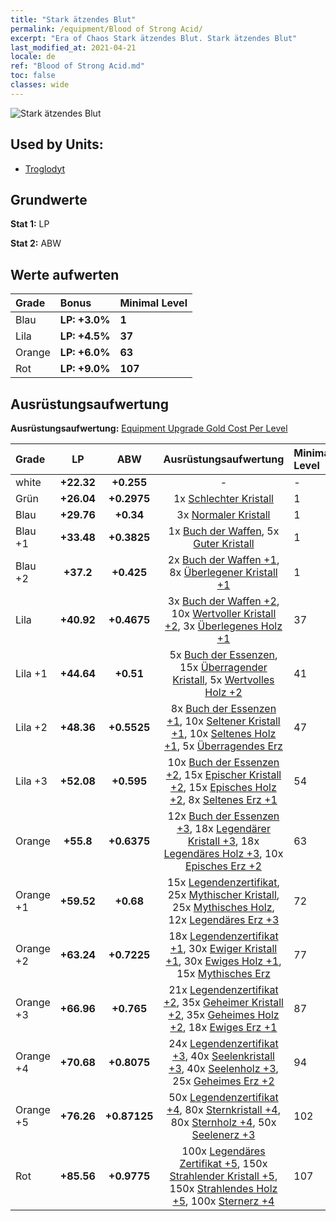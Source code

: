 ```yaml
---
title: "Stark ätzendes Blut"
permalink: /equipment/Blood of Strong Acid/
excerpt: "Era of Chaos Stark ätzendes Blut. Stark ätzendes Blut"
last_modified_at: 2021-04-21
locale: de
ref: "Blood of Strong Acid.md"
toc: false
classes: wide
---
```


  ![Stark ätzendes Blut](/images/e/e_7014.png)

## Used by Units:

* [Troglodyt](/de/units/Troglodyte/) 


## Grundwerte
 **Stat 1:** LP

 **Stat 2:** ABW

## Werte aufwerten

  |     Grade    |   Bonus | Minimal Level | 
  |:-------------|:--------|:--------------| 
  | Blau | **LP: +3.0%** | **1** | 
  | Lila | **LP: +4.5%** | **37** | 
  | Orange | **LP: +6.0%** | **63** | 
  | Rot | **LP: +9.0%** | **107** | 


## Ausrüstungsaufwertung
 **Ausrüstungsaufwertung:** [Equipment Upgrade Gold Cost Per Level](/equipment/EquipmentUpgradeCostPerLevel/) 

  |          Grade      | LP | ABW | Ausrüstungsaufwertung | Minimal Level |
  |:--------------------|:---------:|:---------:|:----------------:|:--------------|
  | white | **+22.32** | **+0.255** | - | - |
  | Grün | **+26.04** | **+0.2975** | 1x [Schlechter Kristall](/de/Items/mat_5/) | 1 |
  | Blau | **+29.76** | **+0.34** | 3x [Normaler Kristall](/de/Items/mat_11/) | 1 |
  | Blau +1 | **+33.48** | **+0.3825** | 1x [Buch der Waffen](/de/Items/mat_18/), 5x [Guter Kristall](/de/Items/mat_17/) | 1 |
  | Blau +2 | **+37.2** | **+0.425** | 2x [Buch der Waffen +1](/de/Items/mat_25/), 8x [Überlegener Kristall +1](/de/Items/mat_24/) | 1 |
  | Lila | **+40.92** | **+0.4675** | 3x [Buch der Waffen +2](/de/Items/mat_32/), 10x [Wertvoller Kristall +2](/de/Items/mat_31/), 3x [Überlegenes Holz +1](/de/Items/mat_20/) | 37 |
  | Lila +1 | **+44.64** | **+0.51** | 5x [Buch der Essenzen](/de/Items/mat_39/), 15x [Überragender Kristall](/de/Items/mat_38/), 5x [Wertvolles Holz +2](/de/Items/mat_27/) | 41 |
  | Lila +2 | **+48.36** | **+0.5525** | 8x [Buch der Essenzen +1](/de/Items/mat_46/), 10x [Seltener Kristall +1](/de/Items/mat_45/), 10x [Seltenes Holz +1](/de/Items/mat_41/), 5x [Überragendes Erz](/de/Items/mat_33/) | 47 |
  | Lila +3 | **+52.08** | **+0.595** | 10x [Buch der Essenzen +2](/de/Items/mat_53/), 15x [Epischer Kristall +2](/de/Items/mat_52/), 15x [Episches Holz +2](/de/Items/mat_48/), 8x [Seltenes Erz +1](/de/Items/mat_40/) | 54 |
  | Orange | **+55.8** | **+0.6375** | 12x [Buch der Essenzen +3](/de/Items/mat_60/), 18x [Legendärer Kristall +3](/de/Items/mat_59/), 18x [Legendäres Holz +3](/de/Items/mat_55/), 10x [Episches Erz +2](/de/Items/mat_47/) | 63 |
  | Orange +1 | **+59.52** | **+0.68** | 15x [Legendenzertifikat](/de/Items/mat_67/), 25x [Mythischer Kristall](/de/Items/mat_66/), 25x [Mythisches Holz](/de/Items/mat_62/), 12x [Legendäres Erz +3](/de/Items/mat_54/) | 72 |
  | Orange +2 | **+63.24** | **+0.7225** | 18x [Legendenzertifikat +1](/de/Items/mat_74/), 30x [Ewiger Kristall +1](/de/Items/mat_73/), 30x [Ewiges Holz +1](/de/Items/mat_69/), 15x [Mythisches Erz](/de/Items/mat_61/) | 77 |
  | Orange +3 | **+66.96** | **+0.765** | 21x [Legendenzertifikat +2](/de/Items/mat_81/), 35x [Geheimer Kristall +2](/de/Items/mat_80/), 35x [Geheimes Holz +2](/de/Items/mat_76/), 18x [Ewiges Erz +1](/de/Items/mat_68/) | 87 |
  | Orange +4 | **+70.68** | **+0.8075** | 24x [Legendenzertifikat +3](/de/Items/mat_88/), 40x [Seelenkristall +3](/de/Items/mat_87/), 40x [Seelenholz +3](/de/Items/mat_83/), 25x [Geheimes Erz +2](/de/Items/mat_75/) | 94 |
  | Orange +5 | **+76.26** | **+0.87125** | 50x [Legendenzertifikat +4](/de/Items/mat_95/), 80x [Sternkristall +4](/de/Items/mat_94/), 80x [Sternholz +4](/de/Items/mat_90/), 50x [Seelenerz +3](/de/Items/mat_82/) | 102 |
  | Rot | **+85.56** | **+0.9775** | 100x [Legendäres Zertifikat +5](/de/Items/mat_102/), 150x [Strahlender Kristall +5](/de/Items/mat_101/), 150x [Strahlendes Holz +5](/de/Items/mat_97/), 100x [Sternerz +4](/de/Items/mat_89/) | 107 |

